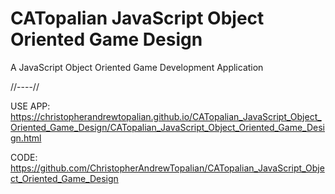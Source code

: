 # CATopalian JavaScript Object Oriented  Game Design

A JavaScript Object Oriented Game Development Application

//----//

USE APP: https://christopherandrewtopalian.github.io/CATopalian_JavaScript_Object_Oriented_Game_Design/CATopalian_JavaScript_Object_Oriented_Game_Design.html

CODE: https://github.com/ChristopherAndrewTopalian/CATopalian_JavaScript_Object_Oriented_Game_Design
